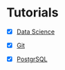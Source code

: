 # Tutorials

- [x] [Data Science](/DataScience/README.md)

- [x] [Git](/Git/README.md)

- [x] [PostgrSQL](/PostgreSQL/README.md)
